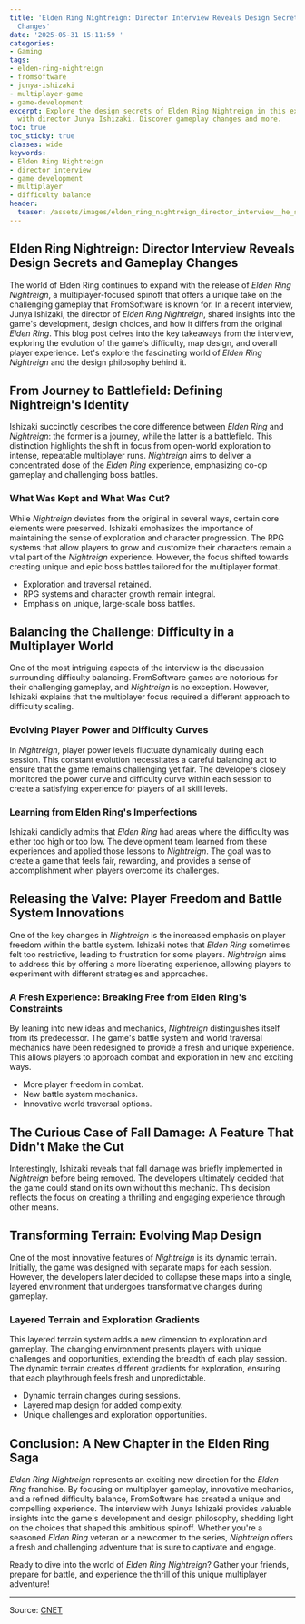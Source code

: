 ```yaml
---
title: 'Elden Ring Nightreign: Director Interview Reveals Design Secrets and Gameplay
  Changes'
date: '2025-05-31 15:11:59 '
categories:
- Gaming
tags:
- elden-ring-nightreign
- fromsoftware
- junya-ishizaki
- multiplayer-game
- game-development
excerpt: Explore the design secrets of Elden Ring Nightreign in this exclusive interview
  with director Junya Ishizaki. Discover gameplay changes and more.
toc: true
toc_sticky: true
classes: wide
keywords:
- Elden Ring Nightreign
- director interview
- game development
- multiplayer
- difficulty balance
header:
  teaser: /assets/images/elden_ring_nightreign_director_interview__he_solo__20250531151159.png
---
```


## Elden Ring Nightreign: Director Interview Reveals Design Secrets and Gameplay Changes

The world of Elden Ring continues to expand with the release of *Elden Ring Nightreign*, a multiplayer-focused spinoff that offers a unique take on the challenging gameplay that FromSoftware is known for. In a recent interview, Junya Ishizaki, the director of *Elden Ring Nightreign*, shared insights into the game's development, design choices, and how it differs from the original *Elden Ring*. This blog post delves into the key takeaways from the interview, exploring the evolution of the game's difficulty, map design, and overall player experience. Let's explore the fascinating world of *Elden Ring Nightreign* and the design philosophy behind it.

## From Journey to Battlefield: Defining Nightreign's Identity

Ishizaki succinctly describes the core difference between *Elden Ring* and *Nightreign*: the former is a journey, while the latter is a battlefield. This distinction highlights the shift in focus from open-world exploration to intense, repeatable multiplayer runs. *Nightreign* aims to deliver a concentrated dose of the *Elden Ring* experience, emphasizing co-op gameplay and challenging boss battles.

### What Was Kept and What Was Cut?

While *Nightreign* deviates from the original in several ways, certain core elements were preserved. Ishizaki emphasizes the importance of maintaining the sense of exploration and character progression. The RPG systems that allow players to grow and customize their characters remain a vital part of the *Nightreign* experience. However, the focus shifted towards creating unique and epic boss battles tailored for the multiplayer format.

*   Exploration and traversal retained. 
*   RPG systems and character growth remain integral.
*   Emphasis on unique, large-scale boss battles.

## Balancing the Challenge: Difficulty in a Multiplayer World

One of the most intriguing aspects of the interview is the discussion surrounding difficulty balancing. FromSoftware games are notorious for their challenging gameplay, and *Nightreign* is no exception. However, Ishizaki explains that the multiplayer focus required a different approach to difficulty scaling.

### Evolving Player Power and Difficulty Curves

In *Nightreign*, player power levels fluctuate dynamically during each session. This constant evolution necessitates a careful balancing act to ensure that the game remains challenging yet fair. The developers closely monitored the power curve and difficulty curve within each session to create a satisfying experience for players of all skill levels.

### Learning from Elden Ring's Imperfections

Ishizaki candidly admits that *Elden Ring* had areas where the difficulty was either too high or too low. The development team learned from these experiences and applied those lessons to *Nightreign*. The goal was to create a game that feels fair, rewarding, and provides a sense of accomplishment when players overcome its challenges. 

## Releasing the Valve: Player Freedom and Battle System Innovations

One of the key changes in *Nightreign* is the increased emphasis on player freedom within the battle system. Ishizaki notes that *Elden Ring* sometimes felt too restrictive, leading to frustration for some players. *Nightreign* aims to address this by offering a more liberating experience, allowing players to experiment with different strategies and approaches.

### A Fresh Experience: Breaking Free from Elden Ring's Constraints

By leaning into new ideas and mechanics, *Nightreign* distinguishes itself from its predecessor. The game's battle system and world traversal mechanics have been redesigned to provide a fresh and unique experience. This allows players to approach combat and exploration in new and exciting ways.

*   More player freedom in combat.
*   New battle system mechanics.
*   Innovative world traversal options.

## The Curious Case of Fall Damage: A Feature That Didn't Make the Cut

Interestingly, Ishizaki reveals that fall damage was briefly implemented in *Nightreign* before being removed. The developers ultimately decided that the game could stand on its own without this mechanic. This decision reflects the focus on creating a thrilling and engaging experience through other means.

## Transforming Terrain: Evolving Map Design

One of the most innovative features of *Nightreign* is its dynamic terrain. Initially, the game was designed with separate maps for each session. However, the developers later decided to collapse these maps into a single, layered environment that undergoes transformative changes during gameplay.

### Layered Terrain and Exploration Gradients

This layered terrain system adds a new dimension to exploration and gameplay. The changing environment presents players with unique challenges and opportunities, extending the breadth of each play session. The dynamic terrain creates different gradients for exploration, ensuring that each playthrough feels fresh and unpredictable.

*   Dynamic terrain changes during sessions.
*   Layered map design for added complexity.
*   Unique challenges and exploration opportunities.

## Conclusion: A New Chapter in the Elden Ring Saga

*Elden Ring Nightreign* represents an exciting new direction for the *Elden Ring* franchise. By focusing on multiplayer gameplay, innovative mechanics, and a refined difficulty balance, FromSoftware has created a unique and compelling experience. The interview with Junya Ishizaki provides valuable insights into the game's development and design philosophy, shedding light on the choices that shaped this ambitious spinoff. Whether you're a seasoned *Elden Ring* veteran or a newcomer to the series, *Nightreign* offers a fresh and challenging adventure that is sure to captivate and engage.

Ready to dive into the world of *Elden Ring Nightreign*? Gather your friends, prepare for battle, and experience the thrill of this unique multiplayer adventure!

---

Source: [CNET](https://www.cnet.com/tech/gaming/elden-ring-nightreign-director-interview-if-he-can-solo-every-boss-so-can-you/#ftag=CAD590a51e)